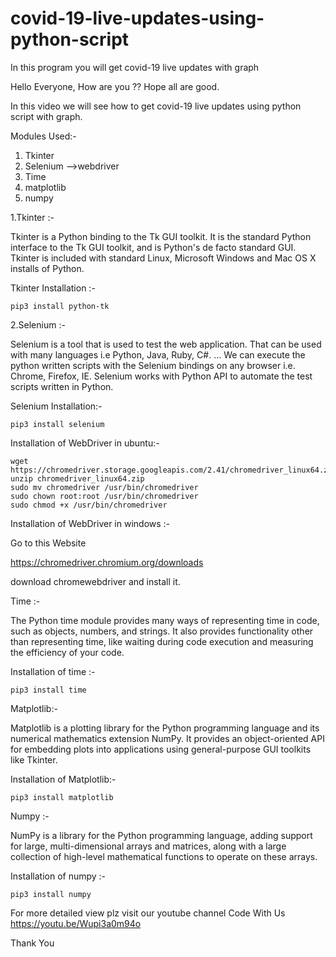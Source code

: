 # covid-19-live-updates-using-python-script
In this program you will get covid-19 live updates with graph

Hello Everyone, How are you ??
Hope all are good.

In this video we will see how to get covid-19 live updates using python script with graph.

Modules Used:-
1.  Tkinter
2. Selenium -->webdriver
3. Time
4. matplotlib
5. numpy

1.Tkinter :-
		
   Tkinter is a Python binding to the Tk GUI toolkit. It is the standard Python interface to the Tk GUI toolkit, and is Python's de facto standard GUI. Tkinter is included with standard Linux, Microsoft Windows and Mac OS X installs of Python.

Tkinter Installation :-
	
    pip3 install python-tk

2.Selenium :-
	
  Selenium is a tool that is used to test the web application. That can be used with many languages i.e Python, Java, Ruby, C#. ... We can execute the python written scripts with the Selenium bindings on any browser i.e. Chrome, Firefox, IE. Selenium works with Python API to automate the test scripts written in Python.

Selenium Installation:-
	
    pip3 install selenium

Installation of WebDriver in ubuntu:-

    wget https://chromedriver.storage.googleapis.com/2.41/chromedriver_linux64.zip    
    unzip chromedriver_linux64.zip
    sudo mv chromedriver /usr/bin/chromedriver
    sudo chown root:root /usr/bin/chromedriver
    sudo chmod +x /usr/bin/chromedriver

Installation of WebDriver in windows :-

Go to this Website

https://chromedriver.chromium.org/downloads

download chromewebdriver and install it.


Time :-
		
   The Python time module provides many ways of representing time in code, such as objects, numbers, and strings. It also provides functionality other than representing time, like waiting during code execution and measuring the efficiency of your code.

Installation of time :-
    
    pip3 install time

Matplotlib:-
		
   Matplotlib is a plotting library for the Python programming language and its numerical mathematics extension NumPy. It provides an object-oriented API for embedding plots into applications using general-purpose GUI toolkits like Tkinter.

Installation of Matplotlib:-
    
    pip3 install matplotlib


Numpy :-
	
  NumPy is a library for the Python programming language, adding support for large, multi-dimensional arrays and matrices, along with a large collection of high-level mathematical functions to operate on these arrays.
  
Installation of numpy :-
  
    pip3 install numpy
    
    
For more detailed view plz visit our youtube channel Code With Us  https://youtu.be/Wupi3a0m94o

Thank You
    
    
    
